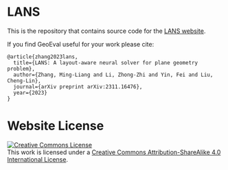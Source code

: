 # LANS

This is the repository that contains source code for the [LANS website](https://eternal8080.github.io/LANS.github.io/).

If you find GeoEval useful for your work please cite:
```
@article{zhang2023lans,
  title={LANS: A layout-aware neural solver for plane geometry problem},
  author={Zhang, Ming-Liang and Li, Zhong-Zhi and Yin, Fei and Liu, Cheng-Lin},
  journal={arXiv preprint arXiv:2311.16476},
  year={2023}
}
```

# Website License
<a rel="license" href="http://creativecommons.org/licenses/by-sa/4.0/"><img alt="Creative Commons License" style="border-width:0" src="https://i.creativecommons.org/l/by-sa/4.0/88x31.png" /></a><br />This work is licensed under a <a rel="license" href="http://creativecommons.org/licenses/by-sa/4.0/">Creative Commons Attribution-ShareAlike 4.0 International License</a>.
